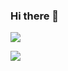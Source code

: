 ### Hi there 👋

![](https://github-readme-stats.vercel.app/api?username=MiyRon-Code&show_icons=true&theme=radical&title_color=ff0000&text_color=ffffff&icon_color=ff3e3e)

![](https://github-readme-stats.vercel.app/api/top-langs/?username=MiyRon-Code&theme=radical&title_color=ff0000&text_color=ffffff&icon_color=ff3e3e)

<!--
**MiyRon-Code/MiyRon-Code** is a ✨ _special_ ✨ repository because its `README.md` (this file) appears on your GitHub profile.

Here are some ideas to get you started:

- 🔭 I’m currently working on ...
- 🌱 I’m currently learning ...
- 👯 I’m looking to collaborate on ...
- 🤔 I’m looking for help with ...
- 💬 Ask me about ...
- 📫 How to reach me: ...
- 😄 Pronouns: ...
- ⚡ Fun fact: ...
-->
